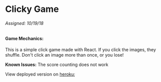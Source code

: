 # Clicky Game
###### Assigned: 10/19/18

#### Game Mechanics:

This is a simple click game made with React. If you click the images, they shuffle. Don't click an image more than once, or you lose!

**Known Issues:** The score counting does not work

View deployed version on [heroku](https://secure-basin-95977.herokuapp.com/);